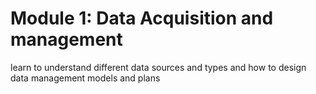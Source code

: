 # Module 1: Data Acquisition and management

learn to understand different data sources and types and how to design data management models and plans
